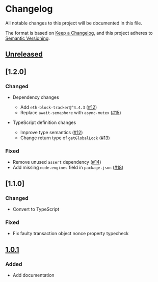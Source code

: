 # Changelog
All notable changes to this project will be documented in this file.

The format is based on [Keep a Changelog](https://keepachangelog.com/en/1.0.0/),
and this project adheres to [Semantic Versioning](https://semver.org/spec/v2.0.0.html).

## [Unreleased]

## [1.2.0]
### Changed
- Dependency changes
  - Add `eth-block-tracker@^4.4.3` ([#12](https://github.com/MetaMask/nonce-tracker/pull/12))
  - Replace `await-semaphore` with `async-mutex` ([#15](https://github.com/MetaMask/nonce-tracker/pull/15))

- TypeScript definition changes
  - Improve type semantics ([#12](https://github.com/MetaMask/nonce-tracker/pull/12))
  - Change return type of `getGlobalLock` ([#13](https://github.com/MetaMask/nonce-tracker/pull/13))

### Fixed
- Remove unused `assert` dependency ([#14](https://github.com/MetaMask/nonce-tracker/pull/14))
- Add missing `node.engines` field in `package.json` ([#18](https://github.com/MetaMask/nonce-tracker/pull/18))

## [1.1.0]
### Changed
- Convert to TypeScript

### Fixed
- Fix faulty transaction object nonce property typecheck

## [1.0.1]
### Added
- Add documentation

[Unreleased]: https://github.com/MetaMask/nonce-tracker/compare/v1.2.0...HEAD
[1.0.0]: https://github.com/MetaMask/nonce-tracker/compare/v1.1.0...v1.2.0
[1.0.1]: https://github.com/MetaMask/nonce-tracker/compare/v1.0.1...v1.1.0
[1.0.1]: https://github.com/MetaMask/nonce-tracker/compare/v1.0.0...v1.0.1
[1.0.0]: https://github.com/MetaMask/nonce-tracker/releases/tag/v1.0.0
